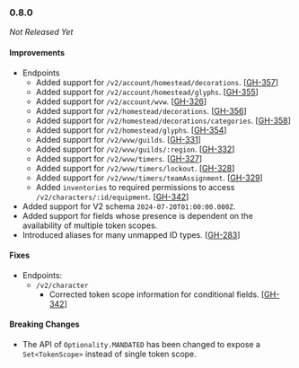 ### 0.8.0

_Not Released Yet_

#### Improvements

- Endpoints
  - Added support for `/v2/account/homestead/decorations`. [[GH-357](https://github.com/GW2ToolBelt/api-generator/issues/357)]
  - Added support for `/v2/account/homestead/glyphs`. [[GH-355](https://github.com/GW2ToolBelt/api-generator/issues/355)]
  - Added support for `/v2/account/wvw`. [[GH-326](https://github.com/GW2ToolBelt/api-generator/issues/326)]
  - Added support for `/v2/homestead/decorations`. [[GH-356](https://github.com/GW2ToolBelt/api-generator/issues/356)]
  - Added support for `/v2/homestead/decorations/categories`. [[GH-358](https://github.com/GW2ToolBelt/api-generator/issues/358)]
  - Added support for `/v2/homestead/glyphs`. [[GH-354](https://github.com/GW2ToolBelt/api-generator/issues/354)]
  - Added support for `/v2/wvw/guilds`. [[GH-331](https://github.com/GW2ToolBelt/api-generator/issues/331)]
  - Added support for `/v2/wvw/guilds/:region`. [[GH-332](https://github.com/GW2ToolBelt/api-generator/issues/332)]
  - Added support for `/v2/wvw/timers`. [[GH-327](https://github.com/GW2ToolBelt/api-generator/issues/327)]
  - Added support for `/v2/wvw/timers/lockout`. [[GH-328](https://github.com/GW2ToolBelt/api-generator/issues/328)]
  - Added support for `/v2/wvw/timers/teamAssignment`. [[GH-329](https://github.com/GW2ToolBelt/api-generator/issues/329)]
  - Added `inventories` to required permissions to access `/v2/characters/:id/equipment`. [[GH-342](https://github.com/GW2ToolBelt/api-generator/issues/342)]
- Added support for V2 schema `2024-07-20T01:00:00.000Z`.
- Added support for fields whose presence is dependent on the availability of
  multiple token scopes.
- Introduced aliases for many unmapped ID types. [[GH-283](https://github.com/GW2ToolBelt/api-generator/issues/283)]

#### Fixes

- Endpoints:
  - `/v2/character`
    - Corrected token scope information for conditional fields. [[GH-342](https://github.com/GW2ToolBelt/api-generator/issues/342)]

#### Breaking Changes

- The API of `Optionality.MANDATED` has been changed to expose a `Set<TokenScope>`
  instead of single token scope.
